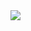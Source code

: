 <img align="center" style="margin: 10px 40px, width: 100px" src="https://user-images.githubusercontent.com/65131471/120073718-f341a300-c06f-11eb-8e04-c4b7af45fc95.jpg">
